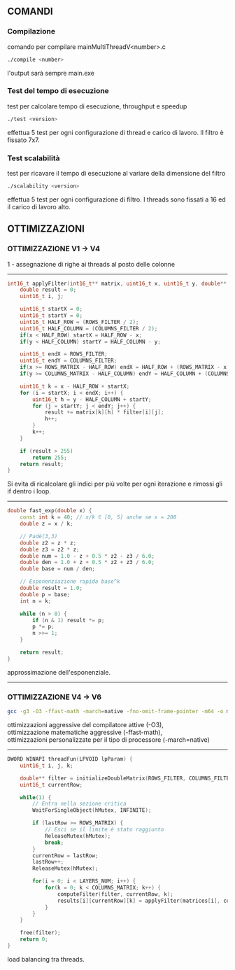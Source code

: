 ## COMANDI ##
### Compilazione
comando per compilare mainMultiThreadV\<number\>.c
```bash
./compile <number>
```
l'output sarà sempre main.exe

### Test del tempo di esecuzione
test per calcolare tempo di esecuzione, throughput e speedup
```bash
./test <version>
```
effettua 5 test per ogni configurazione di thread e carico di lavoro. Il filtro è fissato 7x7.

### Test scalabilità
test per ricavare il tempo di esecuzione al variare della dimensione del filtro
```bash
./scalability <version>
```
effettua 5 test per ogni configurazione di filtro. I threads sono fissati a 16 ed il carico di lavoro alto.

## OTTIMIZZAZIONI #
### OTTIMIZZAZIONE V1 -> V4
1 - assegnazione di righe ai threads al posto delle colonne
___
```c++
int16_t applyFilter(int16_t** matrix, uint16_t x, uint16_t y, double** filter) {
    double result = 0;
    uint16_t i, j;

    uint16_t startX = 0;
    uint16_t startY = 0;
    uint16_t HALF_ROW = (ROWS_FILTER / 2);
    uint16_t HALF_COLUMN = (COLUMNS_FILTER / 2);
    if(x < HALF_ROW) startX = HALF_ROW - x;
    if(y < HALF_COLUMN) startY = HALF_COLUMN - y;

    uint16_t endX = ROWS_FILTER;
    uint16_t endY = COLUMNS_FILTER;
    if(x >= ROWS_MATRIX - HALF_ROW) endX = HALF_ROW + (ROWS_MATRIX - x - 1);
    if(y >= COLUMNS_MATRIX - HALF_COLUMN) endY = HALF_COLUMN + (COLUMNS_MATRIX - y - 1);

    uint16_t k = x - HALF_ROW + startX;
    for (i = startX; i < endX; i++) {
        uint16_t h = y - HALF_COLUMN + startY;
        for (j = startY; j < endY; j++) {
            result += matrix[k][h] * filter[i][j];
            h++;
        }
        k++;
    }

    if (result > 255)
        return 255;
    return result;
}
```
Si evita di ricalcolare gli indici per più volte per ogni iterazione e rimossi gli if dentro i loop.
___
```c++
double fast_exp(double x) {
    const int k = 40; // x/k ∈ [0, 5] anche se x = 200
    double z = x / k;

    // Padé(3,3)
    double z2 = z * z;
    double z3 = z2 * z;
    double num = 1.0 - z + 0.5 * z2 - z3 / 6.0;
    double den = 1.0 + z + 0.5 * z2 + z3 / 6.0;
    double base = num / den;

    // Esponenziazione rapida base^k
    double result = 1.0;
    double p = base;
    int n = k;

    while (n > 0) {
        if (n & 1) result *= p;
        p *= p;
        n >>= 1;
    }

    return result;
}
```
approssimazione dell'esponenziale.
___
### OTTIMIZZAZIONE V4 -> V6
```bash
gcc -g3 -O3 -ffast-math -march=native -fno-omit-frame-pointer -m64 -o main %FILE%
```
ottimizzazioni aggressive del compilatore attive (-O3),\
ottimizzazione matematiche aggressive (-ffast-math),\
ottimizzazioni personalizzate per il tipo di processore (-march=native)
___
```c++
DWORD WINAPI threadFun(LPVOID lpParam) {
    uint16_t i, j, k;

    double** filter = initializeDoubleMatrix(ROWS_FILTER, COLUMNS_FILTER);
    uint16_t currentRow;

    while(1) {
        // Entra nella sezione critica
        WaitForSingleObject(hMutex, INFINITE);

        if (lastRow >= ROWS_MATRIX) {
            // Esci se il limite è stato raggiunto
            ReleaseMutex(hMutex);
            break;
        }
        currentRow = lastRow;
        lastRow++;
        ReleaseMutex(hMutex);

        for(i = 0; i < LAYERS_NUM; i++) {
            for(k = 0; k < COLUMNS_MATRIX; k++) {
                computeFilter(filter, currentRow, k);
                results[i][currentRow][k] = applyFilter(matrices[i], currentRow, k, filter);
            }
        }
    }

    free(filter);
    return 0;
}
```
load balancing tra threads.
